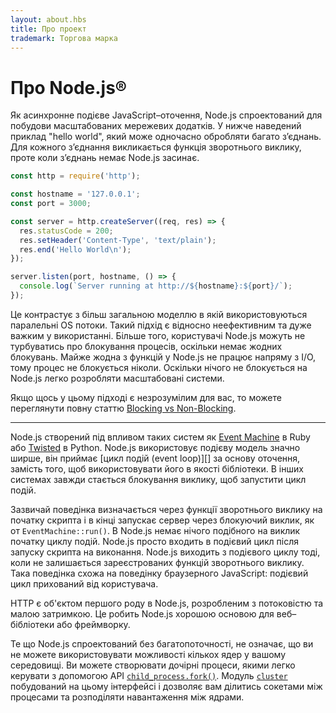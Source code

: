 ```yaml
---
layout: about.hbs
title: Про проект
trademark: Торгова марка
---
```


# Про Node.js&reg;

Як асинхронне подієве JavaScript–оточення, Node.js спроектований для побудови
масштабованих мережевих додатків. У нижче наведений приклад "hello world", який
може одночасно обробляти багато з’єднань. Для кожного з’єднання викликається
функція зворотнього виклику, проте коли з’єднань немає Node.js засинає.

```javascript
const http = require('http');

const hostname = '127.0.0.1';
const port = 3000;

const server = http.createServer((req, res) => {
  res.statusCode = 200;
  res.setHeader('Content-Type', 'text/plain');
  res.end('Hello World\n');
});

server.listen(port, hostname, () => {
  console.log(`Server running at http://${hostname}:${port}/`);
});
```

Це контрастує з більш загальною моделлю в якій використовуються паралельні OS
потоки. Такий підхід є відносно неефективним та дуже важким у використанні.
Більше того, користувачі Node.js можуть не турбуватись про блокування процесів,
оскільки немає жодних блокувань. Майже жодна з функцій у Node.js
не працює напряму з I/O, тому процес не блокується ніколи. Оскільки нічого
не блокується на Node.js легко розробляти масштабовані системи.

Якщо щось у цьому підході є незрозумілим для вас, то можете переглянути
повну статтю [Blocking vs Non-Blocking][].

---

Node.js створений під впливом таких систем як [Event Machine][] в Ruby або
[Twisted][] в Python. Node.js використовує подієву модель значно ширше,
він приймає [цикл подій (event loop)][] за основу оточення, замість того,
щоб використовувати його в якості бібліотеки. В інших системах завжди стається
блокування виклику, щоб запустити цикл подій.

Зазвичай поведінка визначається через функції зворотнього виклику на початку
скрипта і в кінці запускає сервер через блокуючий виклик,
як от `EventMachine::run()`. В Node.js немає нічого подібного на виклик початку
циклу подій. Node.js просто входить в подієвий цикл після запуску скрипта на
виконання. Node.js виходить з подієвого циклу тоді, коли не залишається
зареєстрованих функцій зворотнього виклику. Така поведінка схожа на поведінку
браузерного JavaScript: подієвий цикл прихований від користувача.

HTTP є об'єктом першого роду в Node.js, розробленим з потоковістю та малою затримкою. Це робить Node.js хорошою основою для веб–бібліотеки або фреймворку.

Те що Node.js спроектований без багатопоточності, не означає, що ви не можете
використовувати можливості кількох ядер у вашому середовищі. Ви можете
створювати дочірні процеси, якими легко керувати з допомогою API
[`child_process.fork()`][]. Модуль [`cluster`][] побудований на цьому
інтерфейсі і дозволяє вам ділитись сокетами між процесами та
розподіляти навантаження між ядрами.

[Blocking vs Non-Blocking]: /en/docs/guides/blocking-vs-non-blocking/
[`child_process.fork()`]: https://nodejs.org/api/child_process.html#child_process_child_process_fork_modulepath_args_options
[`cluster`]: https://nodejs.org/api/cluster.html
[event loop]: /en/docs/guides/event-loop-timers-and-nexttick/
[Event Machine]: https://github.com/eventmachine/eventmachine
[Twisted]: https://twistedmatrix.com/trac/
